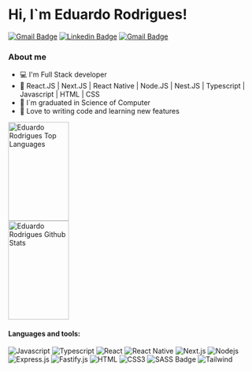 ﻿# Hi, I`m Eduardo Rodrigues! 
[![Gmail Badge](https://img.shields.io/badge/Website-1082a7?style=for-the-badge&logo=medium&logoColor=white)]((https://eduardo-rodrigues-portfolio.vercel.app/))
[![Linkedin Badge](https://img.shields.io/badge/Eduardo%20Rodrigues-1082a7?style=for-the-badge&logo=linkedin&logoColor=white)](https://www.linkedin.com/in/eduardo-rodrigues-93b66518a/)
[![Gmail Badge](https://img.shields.io/badge/edurodriguesdev1@gmail.com-1082a7?style=for-the-badge&logo=gmail&logoColor=white)](mailto:edurodriguesdev1@gmail.com)



### About me
- 💻 I'm Full Stack developer
- 🔧 React.JS | Next.JS | React Native | Node.JS | Nest.JS | Typescript | Javascript | HTML | CSS
- 📝 I`m graduated in Science of Computer
- 💙 Love to writing code and learning new features

<a>
  <a href="https://github.com/edurodrigues0">
    <img alt="Eduardo Rodrigues Top Languages" src="https://denvercoder1-github-readme-stats.vercel.app/api/top-langs/?username=edurodrigues0&langs_count=6&layout=compact&theme=react&border_color=254668&bg_color=0D1117&title_color=1082a7&icon_color=F8D866" height="200px" width="49.5%"/>
  </a>
    <br />
  <a href="https://github.com/edurodrigues0">
    <img alt="Eduardo Rodrigues Github Stats" src="https://denvercoder1-github-readme-stats.vercel.app/api?username=edurodrigues0&show_icons=true&count_private=true&theme=react&border_color=254668&include_all_commits=true&bg_color=0D1117&title_color=1082a7&icon_color=1082a7" height="200px" width="49.5%"/>
  </a>

</a>


#### Languages and tools:

![Javascript](https://img.shields.io/badge/Javascript-F0DB4F?style=for-the-badge&labelColor=black&logo=javascript&logoColor=F0DB4F)
![Typescript](https://img.shields.io/badge/Typescript-007acc?style=for-the-badge&labelColor=black&logo=typescript&logoColor=007acc)
![React](https://img.shields.io/badge/-React-61DBFB?style=for-the-badge&labelColor=black&logo=react&logoColor=61DBFB)
![React Native](https://img.shields.io/badge/React_Native-20232A?style=for-the-badge&logo=react&logoColor=61DAFB)
![Next.js](https://img.shields.io/badge/next.js-000000?style=for-the-badge&logo=nextdotjs&logoColor=white)
![Nodejs](https://img.shields.io/badge/Nodejs-3C873A?style=for-the-badge&labelColor=black&logo=node.js&logoColor=3C873A)
![Express.js](https://img.shields.io/badge/Express.js-000000?style=for-the-badge&logo=express&logoColor=white)
![Fastify.js](https://img.shields.io/badge/Fastify.js-202020?style=for-the-badge&logo=fastify&logoColor=white)
![HTML](https://img.shields.io/badge/HTML5-E34F26?style=for-the-badge&logo=html5&logoColor=white)
![CSS3](https://img.shields.io/badge/CSS3-1572B6?style=for-the-badge&logo=css3&logoColor=white)
![SASS Badge](https://img.shields.io/badge/Sass-CC6699?style=for-the-badge&logo=sass&logoColor=white)
![Tailwind](https://img.shields.io/badge/Tailwind_CSS-092749?style=for-the-badge&logo=tailwindcss&logoColor=06B6D4&labelColor=000000)

